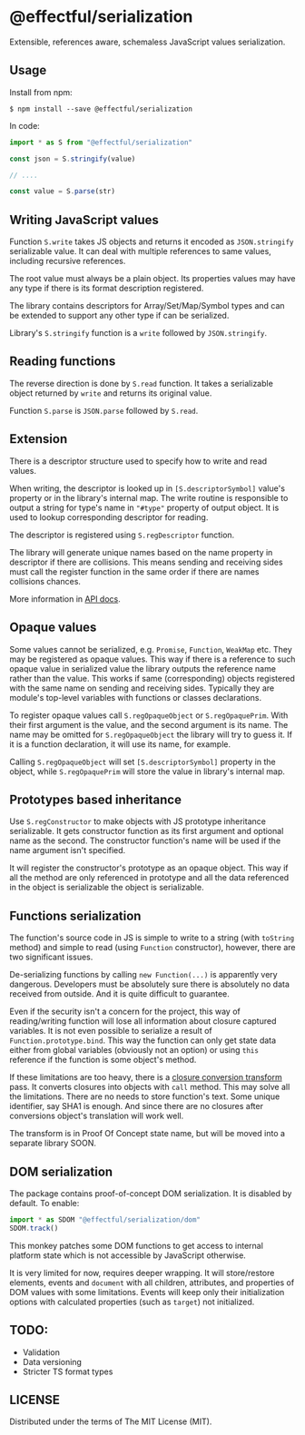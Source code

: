 # @effectful/serialization

Extensible, references aware, schemaless JavaScript values serialization.

## Usage 

Install from npm:

```
$ npm install --save @effectful/serialization
```

In code:

```javascript
import * as S from "@effectful/serialization"

const json = S.stringify(value)

// ....

const value = S.parse(str)

```

## Writing JavaScript values

Function `S.write` takes JS objects and returns it encoded as `JSON.stringify`
serializable value. It can deal with multiple references to same values,
including recursive references.

The root value must always be a plain object. Its properties values may have any
type if there is its format description registered.

The library contains descriptors for Array/Set/Map/Symbol types and can be
extended to support any other type if can be serialized.

Library's `S.stringify` function is a `write` followed by `JSON.stringify`.

## Reading functions

The reverse direction is done by `S.read` function. It takes a serializable object
returned by `write` and returns its original value.

Function `S.parse` is `JSON.parse` followed by `S.read`.

## Extension

There is a descriptor structure used to specify how to write and read values.

When writing, the descriptor is looked up in `[S.descriptorSymbol]` value's
property or in the library's internal map. The write routine is responsible to
output a string for type's name in `"#type"` property of output object.  It is
used to lookup corresponding descriptor for reading.

The descriptor is registered using `S.regDescriptor` function.

The library will generate unique names based on the name property in descriptor
if there are collisions. This means sending and receiving sides must call the
register function in the same order if there are names collisions chances.

More information in [API docs](api.md).

## Opaque values

Some values cannot be serialized, e.g. `Promise`, `Function`, `WeakMap` etc.
They may be registered as opaque values. This way if there is a reference to
such opaque value in serialized value the library outputs the reference name
rather than the value. This works if same (corresponding) objects registered
with the same name on sending and receiving sides. Typically they are module's
top-level variables with functions or classes declarations.

To register opaque values call `S.regOpaqueObject` or `S.regOpaquePrim`. With
their first argument is the value, and the second argument is its name. The name
may be omitted for `S.regOpaqueObject` the library will try to guess it. If it
is a function declaration, it will use its name, for example.

Calling `S.regOpaqueObject` will set `[S.descriptorSymbol]` property in the
object, while `S.regOpaquePrim` will store the value in library's internal map.

## Prototypes based inheritance

Use `S.regConstructor` to make objects with JS prototype inheritance
serializable.  It gets constructor function as its first argument and optional
name as the second.  The constructor function's name will be used if the name
argument isn't specified.

It will register the constructor's prototype as an opaque object. This way if
all the method are only referenced in prototype and all the data referenced in
the object is serializable the object is serializable.

## Functions serialization

The function's source code in JS is simple to write to a string (with `toString`
method) and simple to read (using `Function` constructor), however, there are two
significant issues.

De-serializing functions by calling `new Function(...)` is apparently very
dangerous.  Developers must be absolutely sure there is absolutely no data
received from outside. And it is quite difficult to guarantee.

Even if the security isn't a concern for the project, this way of
reading/writing function will lose all information about closure captured
variables. It is not even possible to serialize a result of
`Function.prototype.bind`. This way the function can only get state data either
from global variables (obviously not an option) or using `this` reference if the
function is some object's method.

If these limitations are too heavy, there is
a
[closure conversion transform](https://github.com/awto/effectfuljs/blob/master/packages/transducers/src/samples/closConvPass.js) pass. It
converts closures into objects with `call` method. This may solve all the
limitations. There are no needs to store function's text.  Some unique
identifier, say SHA1 is enough. And since there are no closures after
conversions object's translation will work well.

The transform is in Proof Of Concept state name, but will be moved into a
separate library SOON.

## DOM serialization

The package contains proof-of-concept DOM serialization.  It is
disabled by default. To enable:

```javascript
import * as SDOM "@effectful/serialization/dom"
SDOM.track()
```

This monkey patches some DOM functions to get access to
internal platform state which is not accessible by JavaScript
otherwise.

It is very limited for now, requires deeper wrapping. It will
store/restore elements, events and `document` with all children,
attributes, and properties of DOM values with some limitations. Events
will keep only their initialization options with calculated properties
(such as `target`) not initialized.

## TODO:

 * Validation
 * Data versioning
 * Stricter TS format types

## LICENSE

Distributed under the terms of The MIT License (MIT).

